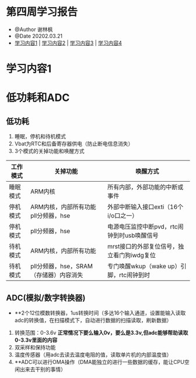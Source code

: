 # 第四周学习报告
* @Author 谢林枫
* @Date 20202.03.21
* [学习内容1](#1) | [学习内容2](#2) | [学习内容3](#3) | [学习内容4](#4)

# <a id='1'>学习内容1</a>
# 低功耗和ADC
## 低功耗
1. 睡眠，停机和待机模式
2. Vbat为RTC和后备寄存器供电（防止断电信息消失）
3. 3个模式的关掉功能和唤醒方式

| 工作模式 | 关掉功能 | 唤醒方式 | 
| ------ | ------ | ------ |
| 睡眠模式 | ARM内核 | 所有内部，外部功能的中断或事件 | 
| 停机模式 | ARM内核，内部所有功能pll分频器，hse | 外部中断输入接口exti（16个i/o口之一） |
| 停机模式 | pll分频器，hse | 电源电压监控中断pvd，rtc闹钟到时usb唤醒信号 | 
| 待机模式 | ARM内核，内部所有功能 | mrst接口的外部复位信号，独立看门狗iwdg复位 |
| 待机模式 | pll分频器，hse，SRAM（存储器）内容消失 | 专门唤醒wkup（wake up）引脚，rtc闹钟到时 |

## ADC(模拟/数字转换器)
* **2个12位模数转换器，1us转换时间（多达16个输入通道，设置能输入读取adc的转换值，在扫描模式下，自动进行数据的扫描读取，刷新数据）
1. 转换范围：0-3.6v **正常情况下要么输入0v，要么是3.3v,但adc能够帮助读取0-3.3v里面的内容**
2. 双采样和保持功能
3. 温度传感器（用adc去读去温度电阻的值，读取单片机的内部温度值）
4. **ADC可以进行OMA操作（DMA能独立的进行一些数据的缓存，能让CPU空闲出来去干别的事情）
   
